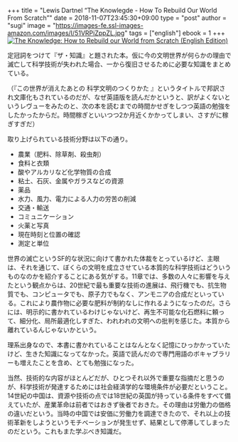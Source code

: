 +++
title = "Lewis Dartnel “The Knowlegde - How To Rebuild Our World From Scratch”"
date = 2018-11-07T23:45:30+09:00
type = "post"
author = "sugi"
image = "https://images-fe.ssl-images-amazon.com/images/I/51VRPiZppZL.jpg"
tags = ["english"]
ebook = 1
+++
<a href="http://www.amazon.co.jp/exec/obidos/ASIN/B00H4EM594/chezsugi-22/ref=nosim/" name="amazletlink" target="_blank"><img src="https://images-fe.ssl-images-amazon.com/images/I/51VRPiZppZL.jpg" alt="The Knowledge: How to Rebuild our World from Scratch (English Edition)" class="alignleft" style="border: none;" /></a>

定冠詞をつけて『ザ・知識』と題された本。仮に今の文明世界が何らかの理由で滅亡して科学技術が失われた場合、一から復旧させるために必要な知識をまとめている。

（『この世界が消えたあとの 科学文明のつくりかた 』というタイトルで邦訳され文庫化もされているのだが、なぜ英語版を読んだかというと、訳がよくないというレヴューをみたのと、次の本を読むまでの時間かせぎをしつつ英語の勉強をしたかったからだ。時間稼ぎといいつつ2か月近くかかってしまい、さすがに稼ぎすぎだ）

取り上げられている技術分野は以下の通り。

- 農業（肥料、除草剤、殺虫剤）
- 食料と衣類
- 酸やアルカリなど化学物質の合成
- 粘土、石灰、金属やガラスなどの資源
- 薬品
- 水力、風力、電力による人力の労苦の削減
- 交通・輸送
- コミュニケーション
- 火薬と写真
- 現在時刻と位置の確認
- 測定と単位

世界の滅亡というSF的な状況に向けて書かれた体裁をとっているけど、主眼は、それを通じて、ぼくらの文明を成立させている本質的な科学技術はどういうものなのかを紹介することにある気がする。11章では、多数の人々に影響を与えたという観点からは、20世紀で最も重要な技術の進展は、飛行機でも、抗生物質でも、コンピュータでも、原子力でもなく、アンモニアの合成だといっている。これにより農作物に必要な肥料が制約なしに作れるようになったのだ。さらには、明示的に書かれているわけじゃないけど、再生不可能な化石燃料に頼って、細分化、局所最適化しすぎた、われわれの文明への批判を感じた。本質から離れているんじゃないかという。

理系出身なので、本書に書かれていることはなんとなく記憶にひっかかっていたけど、生きた知識になってなかった。英語で読んだので専門用語のボキャブラリーも増えたことを含め、とても勉強になった。

当然、技術的な内容がほとんどだが、ひとつそれ以外で重要な指摘だと思うのが、科学技術が発達するためには社会経済学的な環境条件が必要だということ。14世紀の中国は、資源や技術の点では18世紀の英国が持っている条件をすべて備えていたが、産業革命は前者ではおきず後者でおきた。その理由は労働力の価格の違いだという。当時の中国では安価に労働力を調達できたので、それ以上の技術革新をしようというモチベーションが発生せず、結果として停滞してしまったのだという。これもまた学ぶべき知識だ。
